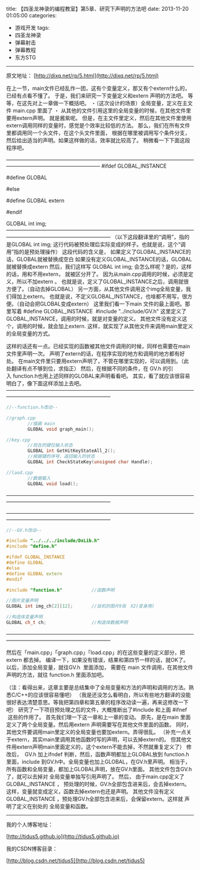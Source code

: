 title: 【四圣龙神录的编程教室】第5章、研究下声明的方法吧
date: 2013-11-20 01:05:00
categories:
- 游戏开发
tags:
- 四圣龙神录
- 弹幕射击
- 弹幕教程
- 东方STG
---
原文地址：
[http://dixq.net/rp/5.html](http://dixq.net/rp/5.html)

在上一节，main文件已经乱作一团，这有个变量定义，那又有个extern什么的，已经有点看不懂了。
于是，我们来研究一下变量定义和extern 声明的方法吧。
等等，在这先对上一章做一下概括吧。
・（这次设计的场景）全局变量，定义在主文件 main.cpp 里面了
・ 从其他的文件引用这里的全局变量的时候，在其他文件里要用extern声明。
就是酱紫呢。
但是，在主文件里定义，然后在其他文件里使用extern调用同样的变量时，感觉是个效率比较低的方法。
那么，我们在所有文件里都调用同一个头文件，在这个头文件里面，
根据在哪里被调用写个条件分支，然后给出适当的声明。如果这样做的话，效率就比较高了。
稍微看一下下面这段程序吧。

 <!--more-->
——————————————————————————————————————————————————————
#ifdef GLOBAL_INSTANCE


#define GLOBAL


#else


#define GLOBAL extern 


#endif


GLOBAL int img;
————————————————————————————————————————————————————————
（以下这段翻译里的“调用”，指的是GLOBAL int img; 这行代码被预处理后实际变成的样子。也就是说，这个“调用”指的是预处理操作）
这段代码的含义是，
如果定义了GLOBAL_INSTANCE的话，GLOBAL就被替换成空白
如果没有定义GLOBAL_INSTANCE的话，GLOBAL就被替换成extern
然后，我们这样写
GLOBAL int img;
会怎么样呢？是的，这样的话，用和不用extern， 就被区分开了。
因为从main.cpp调用的时候，必须是定义，所以不加extern 。
也就是说，定义了GLOBAL_INSTANCE之后，调用就很方便了。（自动去掉GLOBAL）
另一方面，从其他文件调用这个img全局变量，我们得加上extern。
也就是说，不定义GLOBAL_INSTANCE，也啥都不用写，很方便。（自动会把GLOBAL变成extern）
这里我们看一下main 文件的最上面吧。那里写着
#define GLOBAL_INSTANCE 
#include "../include/GV.h"
这里定义了GLOBAL_INSTANCE，调用的时候，就是对变量的定义。
其他文件没有定义这个，调用的时候，就会加上extern.
这样，就实现了从其他文件来调用main里定义的全局变量的方式。

这样的话还有一点。已经实现的函数被其他文件调用的时候，同样也需要在main文件里声明一次。
声明了extern的话，在程序实现的地方和调用的地方都有好处。
在main文件里只要用extern声明了，不管在哪里实现的，可以调用到。（此处翻译有点不够到位，求指正）
然后，在根据不同的条件，在 GV.h 的引入 function.h也用上述同样的GLOBAL来声明看看吧。
其实，看了就应该很容易明白了，像下面这样添加上去吧。
————————————————————————————————————————————————————————


```cpp
//--function.h改动--

//graph.cpp
        //描画 main
        GLOBAL void graph_main();

//key.cpp
        //现在的键位输入状态
        GLOBAL int GetHitKeyStateAll_2();
        //根据键的序号，返回输入的状态
        GLOBAL int CheckStateKey(unsigned char Handle);

//laod.cpp
        //数据载入
        GLOBAL void load();
```
————————————————————————————————————————————————————————

————————————————————————————————————————————————————————


```cpp
//--GV.h改动--

#include "../../../include/DxLib.h"
#include "define.h"

#ifdef GLOBAL_INSTANCE
#define GLOBAL
#else
#define GLOBAL extern 
#endif

#include "function.h"           //函数声明

//图片变量声明
GLOBAL int img_ch[2][12];       //自机的图片9张　X2(变身用)

//构造体变量声明
GLOBAL ch_t ch;                 //构造体数据声明
```
————————————————————————————————————————————————————————

然后在「main.cpp」「graph.cpp」「load.cpp」的在这些变量的定义部分，把extern 都去掉。
编译一下，如果没有错误，结果和第四节一样的话，就OK了。
以后，添加全局变量，就往GV.h  里面添加，
需要在 main 文件调用，在其他文件声明的方法，就往 function.h 里面添加吧。

（注：看得出来，这章主要是总结集中了全局变量和方法的声明和调用的方法。熟悉C/C++的应该很容易懂吧）
（我是还没怎么看明白，所以有些地方翻译的没能很好表达清楚意思。等我把第四章和第五章的程序改动读一遍，再来这修改一下吧）
研究了一下项目预处理之后的文件，大概推断出了#include 和上面 #ifnef  这些的作用了。
首先我们理一下这一章和上一章的变动。
原先，是在main 里面定义了两个全局变量。然后用extern 声明需要写在其他文件里面的函数。
同时，其他文件要调用main里定义的全局变量也要加extern。弄得很乱。
（补充一点关于extern，其实main里调用其他函数时写的声明，可以去掉extern的。
但其他文件用extern声明main里面定义的，这个extern不能去掉，不然就重复定义了）
修改后， 
GV.h 加上ifndef 判断，然后，函数声明都加上GLOBAL放到 function.h 里面，include 到GV.h中。全局变量也加上GLOBAL，在GV.h里声明。
相当于，所有函数和全局变量，都加上GLOBAL声明，放在GV.h里面。
其他文件包含GV.h了，就可以去掉对 全局变量单独写引用声明了。
然后，
由于main.cpp定义了GLOBAL_INSTANCE ， 预处理的时候，GV.h全部包含进来后，会去掉extern。这样，变量就变成定义，函数去掉extern也还是声明。
其他文件没有定义GLOBAL_INSTANCE ，预处理GV.h全部包含进来后，会保留extern。这样就 声明了定义在别处的 全局变量和函数。


---
我的个人博客地址：

[http://tidus5.github.io](http://tidus5.github.io)

我的CSDN博客目录：

[http://blog.csdn.net/tidus5](http://blog.csdn.net/tidus5)
